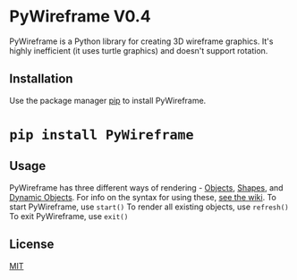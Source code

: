 PyWireframe V0.4
===========

PyWireframe is a Python library for creating 3D wireframe graphics. It's highly
inefficient (it uses turtle graphics) and doesn't support rotation.

Installation
------------

Use the package manager [pip](https://pip.pypa.io/en/stable/) to install
PyWireframe.

# `pip install PyWireframe`

Usage
-----
PyWireframe has three different ways of rendering - [Objects](https://github.com/HyperHamster535/PyWireframe/wiki/Objects), [Shapes](https://github.com/HyperHamster535/PyWireframe/wiki/Shapes), and [Dynamic Objects](https://github.com/HyperHamster535/PyWireframe/wiki/Dynamic-Objects). For info on the syntax for using these, [see the wiki](https://github.com/HyperHamster535/PyWireframe/wiki/).
To start PyWireframe, use `start()`
To render all existing objects, use `refresh()`
To exit PyWireframe, use `exit()`

License
-------

[MIT](https://choosealicense.com/licenses/mit/)
